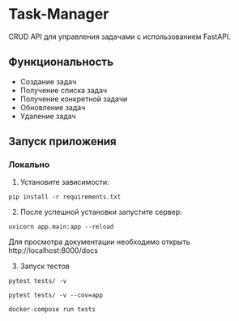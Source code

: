 # Task-Manager
CRUD API для управления задачами с использованием FastAPI.

## Функциональность

- Создание задач
- Получение списка задач
- Получение конкретной задачи
- Обновление задач
- Удаление задач

## Запуск приложения

### Локально

1. Установите зависимости:
```
pip install -r requirements.txt
```

2. После успешной установки запустите сервер:
```
uvicorn app.main:app --reload
```

Для просмотра документации необходимо открыть http://localhost:8000/docs

3. Запуск тестов
```
pytest tests/ -v

pytest tests/ -v --cov=app

docker-compose run tests
```

